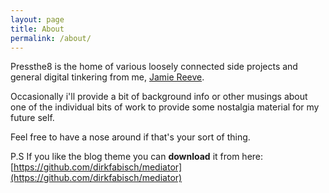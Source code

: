 ```yaml
---
layout: page
title: About
permalink: /about/
---
```


Pressthe8 is the home of various loosely connected side projects and general digital tinkering from me, [Jamie Reeve](http://jamiereeve.com/).

Occasionally i'll provide a bit of background info or other musings about one of the individual bits of work to provide some nostalgia material for my future self.

Feel free to have a nose around if that's your sort of thing.

P.S If you like the blog theme you can **download** it from here:
[https://github.com/dirkfabisch/mediator](https://github.com/dirkfabisch/mediator) 